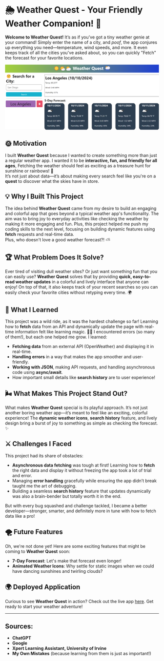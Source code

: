 # 🌦️ Weather Quest - Your Friendly Weather Companion! 🌈

**Welcome to Weather Quest!** It’s as if you’ve got a tiny weather genie at your command! Simply enter the name of a city, and *poof*, the app conjures up everything you need—temperature, wind speeds, and more. It even keeps track of all the cities you've asked about, so you can quickly "Fetch" the forecast for your favorite locations. 

![WeatherQuest Screenshot](./image/Screenshot%20weatherquest.png)

## 🌞 Motivation

I built **Weather Quest** because I wanted to create something more than just a regular weather app. I wanted it to be **interactive, fun, and friendly for all ages**, Fetching the weather should feel as exciting as a treasure hunt for sunshine or rainbows! 🌈  
It’s not just about data—it’s about making every search feel like you're on a **quest** to discover what the skies have in store.

## 💡 Why I Built This Project

The idea behind **Weather Quest** came from my desire to build an engaging and colorful app that goes beyond a typical weather app's functionality. The aim was to bring joy to everyday activities like checking the weather by making it more engaging and fun. Plus, this project helped me push my coding skills to the next level, focusing on building dynamic features using **fetch** requests and real-time data.  
Plus, who doesn't love a good weather forecast?! ⛅

## 🏆 What Problem Does It Solve?

Ever tired of visiting dull weather sites? Or just want something fun that you can easily use? **Weather Quest** solves that by providing **quick, easy-to-read weather updates** in a colorful and lively interface that anyone can enjoy! On top of that, it also keeps track of your recent searches so you can easily check your favorite cities without retyping every time. 🌍

## 🧐 What I Learned

This project was a wild ride, as it was the hardest challenge so far! Learning how to **fetch** data from an API and dynamically update the page with real-time information felt like learning magic. 🧙‍♂️  I encountered errors (so many of them!), but each one helped me grow. I learned:

- **Fetching data** from an external API (OpenWeather) and displaying it in real-time.
- **Handling errors** in a way that makes the app smoother and user-friendly.
- **Working with JSON**, making API requests, and handling asynchronous code using **async/await**.
- How important small details like **search history** are to user experience!
  

## 🌬️ What Makes This Project Stand Out?

What makes **Weather Quest** special is its playful approach. It’s not just another boring weather app—it’s meant to feel like an exciting, colorful experience! The **dynamic weather icons**, **search history** feature, and lively design bring a burst of joy to something as simple as checking the forecast. ✨

## ⚔️ Challenges I Faced

This project had its share of obstacles:
- **Asynchronous data fetching** was tough at first! Learning how to **fetch** the right data and display it without freezing the app took a lot of trial and error.
- Managing **error handling** gracefully while ensuring the app didn’t break taught me the art of debugging.
- Building a seamless **search history** feature that updates dynamically was also a brain-bender but totally worth it in the end.

But with every bug squashed and challenge tackled, I became a better developer—stronger, smarter, and definitely more in tune with how to fetch data like a pro!

## 🌪️ Future Features

Oh, we're not done yet! Here are some exciting features that might be coming to **Weather Quest** soon:

- **7-Day Forecast**: Let's make that forecast even longer!
- **Animated Weather Icons**: Why settle for static images when we could have dancing sunshines and twirling clouds?

## 🌍 Deployed Application

Curious to see **Weather Quest** in action? Check out the live app [here](https://weatherquest2.onrender.com/). Get ready to start your weather adventure!

---

## Sources:
- **ChatGPT**
- **Google**
- **Xpert Learning Assistant, University of Irvine**
- **My Own Mistakes** (because learning from them is just as important!)

